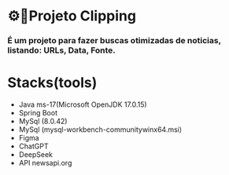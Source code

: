 # ⚙️📰Projeto Clipping

### É um projeto para fazer buscas otimizadas de noticias, listando: URLs, Data, Fonte.


# Stacks(tools)
* Java ms-17(Microsoft OpenJDK 17.0.15)
* Spring Boot
* MySql (8.0.42)
* MySql (mysql-workbench-communitywinx64.msi)
* Figma
* ChatGPT
* DeepSeek
* API newsapi.org
